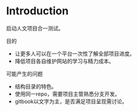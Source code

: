 # Introduction

启动人文项目合一测试。

目的
* 让更多人可以在一个平台一次性了解全部项目进度。
* 降低项目各自维护网站的学习与精力成本。

可能产生的问题
* 结构目录的特色。
* 使用同一repo，需要项目主管熟悉分支开发。
* gitbook以文字为主，是否满足项目呈现需讨论。
